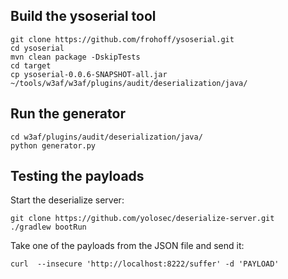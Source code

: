 ## Build the ysoserial tool

```
git clone https://github.com/frohoff/ysoserial.git
cd ysoserial
mvn clean package -DskipTests
cd target
cp ysoserial-0.0.6-SNAPSHOT-all.jar ~/tools/w3af/w3af/plugins/audit/deserialization/java/
```

## Run the generator

```
cd w3af/plugins/audit/deserialization/java/
python generator.py
```

## Testing the payloads

Start the deserialize server:

```
git clone https://github.com/yolosec/deserialize-server.git
./gradlew bootRun
```

Take one of the payloads from the JSON file and send it:

```
curl  --insecure 'http://localhost:8222/suffer' -d 'PAYLOAD'
```

